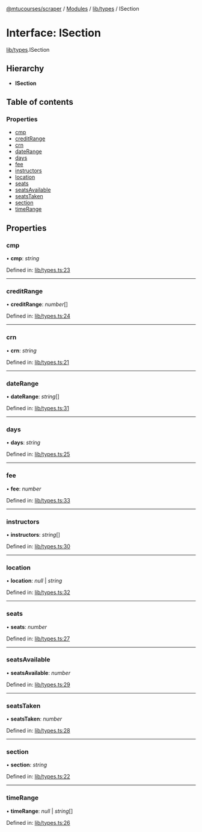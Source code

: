 [@mtucourses/scraper](../../README.md) / [Modules](../../modules.md) / [lib/types](../../modules/lib_types.md) / ISection

# Interface: ISection

[lib/types](../../modules/lib_types.md).ISection

## Hierarchy

* **ISection**

## Table of contents

### Properties

- [cmp](types.isection.md#cmp)
- [creditRange](types.isection.md#creditrange)
- [crn](types.isection.md#crn)
- [dateRange](types.isection.md#daterange)
- [days](types.isection.md#days)
- [fee](types.isection.md#fee)
- [instructors](types.isection.md#instructors)
- [location](types.isection.md#location)
- [seats](types.isection.md#seats)
- [seatsAvailable](types.isection.md#seatsavailable)
- [seatsTaken](types.isection.md#seatstaken)
- [section](types.isection.md#section)
- [timeRange](types.isection.md#timerange)

## Properties

### cmp

• **cmp**: *string*

Defined in: [lib/types.ts:23](https://github.com/Michigan-Tech-Courses/scrapper/blob/6472efc/src/lib/types.ts#L23)

___

### creditRange

• **creditRange**: *number*[]

Defined in: [lib/types.ts:24](https://github.com/Michigan-Tech-Courses/scrapper/blob/6472efc/src/lib/types.ts#L24)

___

### crn

• **crn**: *string*

Defined in: [lib/types.ts:21](https://github.com/Michigan-Tech-Courses/scrapper/blob/6472efc/src/lib/types.ts#L21)

___

### dateRange

• **dateRange**: *string*[]

Defined in: [lib/types.ts:31](https://github.com/Michigan-Tech-Courses/scrapper/blob/6472efc/src/lib/types.ts#L31)

___

### days

• **days**: *string*

Defined in: [lib/types.ts:25](https://github.com/Michigan-Tech-Courses/scrapper/blob/6472efc/src/lib/types.ts#L25)

___

### fee

• **fee**: *number*

Defined in: [lib/types.ts:33](https://github.com/Michigan-Tech-Courses/scrapper/blob/6472efc/src/lib/types.ts#L33)

___

### instructors

• **instructors**: *string*[]

Defined in: [lib/types.ts:30](https://github.com/Michigan-Tech-Courses/scrapper/blob/6472efc/src/lib/types.ts#L30)

___

### location

• **location**: *null* \| *string*

Defined in: [lib/types.ts:32](https://github.com/Michigan-Tech-Courses/scrapper/blob/6472efc/src/lib/types.ts#L32)

___

### seats

• **seats**: *number*

Defined in: [lib/types.ts:27](https://github.com/Michigan-Tech-Courses/scrapper/blob/6472efc/src/lib/types.ts#L27)

___

### seatsAvailable

• **seatsAvailable**: *number*

Defined in: [lib/types.ts:29](https://github.com/Michigan-Tech-Courses/scrapper/blob/6472efc/src/lib/types.ts#L29)

___

### seatsTaken

• **seatsTaken**: *number*

Defined in: [lib/types.ts:28](https://github.com/Michigan-Tech-Courses/scrapper/blob/6472efc/src/lib/types.ts#L28)

___

### section

• **section**: *string*

Defined in: [lib/types.ts:22](https://github.com/Michigan-Tech-Courses/scrapper/blob/6472efc/src/lib/types.ts#L22)

___

### timeRange

• **timeRange**: *null* \| *string*[]

Defined in: [lib/types.ts:26](https://github.com/Michigan-Tech-Courses/scrapper/blob/6472efc/src/lib/types.ts#L26)

